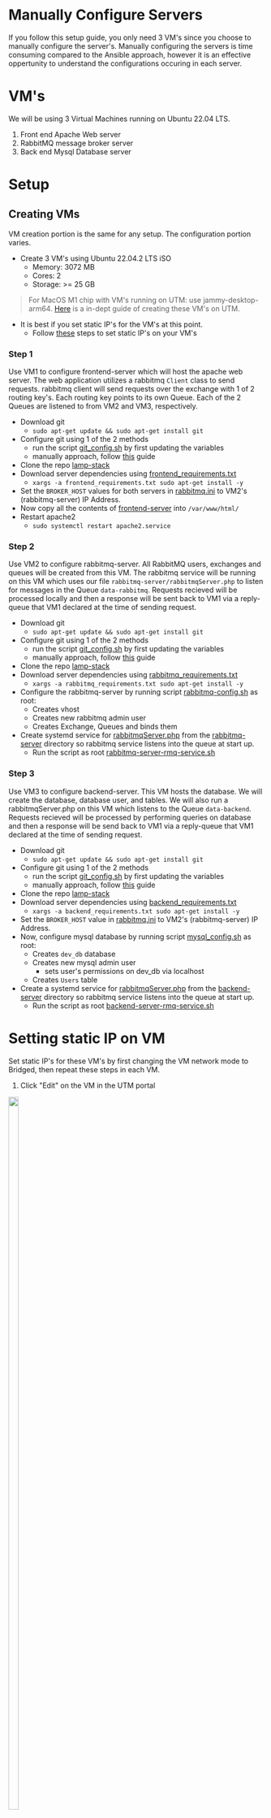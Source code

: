 # Manually Configure Servers

If you follow this setup guide, you only need 3 VM's since you choose to manually configure the server's. Manually configuring the servers is time consuming compared to the Ansible approach, however it is an effective oppertunity to understand the configurations occuring in each server. 

# VM's
We will be using 3 Virtual Machines running on Ubuntu 22.04 LTS.

1. Front end Apache Web server
2. RabbitMQ message broker server
3. Back end Mysql Database server

# Setup
## Creating VMs
VM creation portion is the same for any setup. The configuration portion varies. 

* Create 3 VM's using Ubuntu 22.04.2 LTS iSO
	- Memory: 3072 MB
	- Cores: 2
	- Storage: >= 25 GB
> For MacOS M1 chip with VM's running on UTM: use jammy-desktop-arm64. [Here](./docs/creating_VMs.md) is a in-dept guide of creating these VM's on UTM.

* It is best if you set static IP's for the VM's at this point.
	- Follow [these](#setting-static-ip-on-vm) steps to set static IP's on your VM's

### Step 1
Use VM1 to configure frontend-server which will host the apache web server. The web application utilizes a rabbitmq `Client` class to send requests. rabbitmq client will send requests over the exchange with 1 of 2 routing key's. Each routing key points to its own Queue. Each of the 2 Queues are listened to from VM2 and VM3, respectively. 

* Download git
	- `sudo apt-get update && sudo apt-get install git`
* Configure git using 1 of the 2 methods 
	- run the script [git_config.sh](./git_config.sh) by first updating the variables 
	- manually approach, follow [this](./docs/github_setup.md) guide
* Clone the repo [lamp-stack](https://github.com/sirharis214/lamp-stack.git)
* Download server dependencies using [frontend_requirements.txt](./frontend/frontend_requirements.txt)
	- `xargs -a frontend_requirements.txt sudo apt-get install -y`
* Set the `BROKER_HOST` values for both servers in [rabbitmq.ini](../frontend-server/rabbitmq/rabbitmq.ini) to VM2's (rabbitmq-server) IP Address.
* Now copy all the contents of [frontend-server](../frontend-server) into `/var/www/html/`
* Restart apache2
	- `sudo systemctl restart apache2.service`

### Step 2
Use VM2 to configure rabbitmq-server. All RabbitMQ users, exchanges and queues will be created from this VM. The rabbitmq service will be running on this VM which uses our file `rabbitmq-server/rabbitmqServer.php` to listen for messages in the Queue `data-rabbitmq`. Requests recieved will be processed locally and then a response will be sent back to VM1 via a reply-queue that VM1 declared at the time of sending request.

* Download git
	- `sudo apt-get update && sudo apt-get install git`
* Configure git using 1 of the 2 methods 
	- run the script [git_config.sh](./git_config.sh) by first updating the variables 
	- manually approach, follow [this](./docs/github_setup.md) guide
* Clone the repo [lamp-stack](https://github.com/sirharis214/lamp-stack.git)
* Download server dependencies using [rabbitmq_requirements.txt](./rabbitmq/rabbitmq_requirements.txt)
	- `xargs -a rabbitmq_requirements.txt sudo apt-get install -y`
* Configure the rabbitmq-server by running script [rabbitmq-config.sh](./rabbitmq/rabbitmq-config.sh) as root:
	- Creates vhost
	- Creates new rabbitmq admin user
	- Creates Exchange, Queues and binds them
* Create systemd service for [rabbitmqServer.php](../rabbitmq-server/rabbitmqServer.php) from the [rabbitmq-server](./rabbitmq-server) directory so rabbitmq service listens into the queue at start up.
	- Run the script as root [rabbitmq-server-rmq-service.sh](./rabbitmq/rabbitmq-server-rmq-service.sh)

### Step 3 
Use VM3 to configure backend-server. This VM hosts the database. We will create the database, database user, and tables. We will also run a rabbitmqServer.php on this VM which listens to the Queue `data-backend`. Requests recieved will be processed by performing queries on database and then a response will be send back to VM1 via a reply-queue that VM1 declared at the time of sending request.

* Download git
	- `sudo apt-get update && sudo apt-get install git`
* Configure git using 1 of the 2 methods 
	- run the script [git_config.sh](./git_config.sh) by first updating the variables 
	- manually approach, follow [this](./docs/github_setup.md) guide
* Clone the repo [lamp-stack](https://github.com/sirharis214/lamp-stack.git)
* Download server dependencies using [backend_requirements.txt](./backend/backend_requirements.txt)
	- `xargs -a backend_requirements.txt sudo apt-get install -y`
* Set the `BROKER_HOST` value in [rabbitmq.ini](../backend-server/rabbitmq.ini) to VM2's (rabbitmq-server) IP Address.
* Now, configure mysql database by running script [mysql_config.sh](./backend/mysql_config.sh) as root:
	- Creates `dev_db` database
	- Creates new mysql admin user
		- sets user's permissions on dev_db via localhost
	- Creates `Users` table
* Create a systemd service for [rabbitmqServer.php](../backend-server/rabbitmqServer.php) from the [backend-server](../backend-server) directory so rabbitmq service listens into the queue at start up.
	- Run the script as root [backend-server-rmq-service.sh](./backend/backend-server-rmq-service.sh)

# Setting static IP on VM

Set static IP's for these VM's by first changing the VM network mode to Bridged, then repeat these steps in each VM.

1. Click "Edit" on the VM in the UTM portal

<image src="./docs/images/8_edit_vm_settings.png" height="60%" width="20%">

2. Go to Network settings and change the Network Mode to "Bridged"

<image src="./docs/images/9_change_network_mode.png" height="40%" width="60%">

3. Inside the VM, Click network settings and choose the current network

<image src="./docs/images/18_wired_settings.png" height="60%" width="40%">
	
4. Jot the DNS from the Details section.

<image src="./docs/images/19_dns.png" height="20%" width="60%">

5. Navigate to the IPv4 section & choose the manual option
6. Fill out the fields shown in the picture, choose ip's that are easy to remember.
	- frontend-server: `10.0.0.10`
	- rabbitmq-server: `10.0.0.11`
	- backend-server: `10.0.0.12`

<image src="./docs/images/20_manual_network_settings.png" height="60%" width="40%">
 
